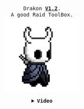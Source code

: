 <p align="center">
  <br>
  <samp>
    Drakon <b><a rel="nofollow noopener noreferrer" target="_blank" href="https://github.com/ZerrowOnDiscord/Drakon/archive/refs/heads/main.zip">V1.2</a></b>.
    <br>A good Raid ToolBox.<br>

</samp>

  <img src="https://raw.githubusercontent.com/ZerrowOnDiscord/ZerrowOnDiscord/master/assets/hollor_knight.gif" width="200"/>

</p>


<details align="center">

<summary> <b> <samp> Video </samp></b></summary>
<samp>
 <b><h2 style="color: #fc6203">S H O W C A S E &nbsp; V I D E O</h2> </b>

<img src="https://camo.githubusercontent.com/79ee47e7da6c637103b785175e5372fa6232340918852316ca2cbfad52d6bf1b/68747470733a2f2f36342e6d656469612e74756d626c722e636f6d2f39656337353337313938636130366136646566643936353963353031376132662f623137666630633662623766633162362d34662f733132383078313932302f386634623131366537393535326262393365383435376132323732643562373133373162643265372e67696676" width="200"/>

<a href="https://www.youtube.com/watch?v=JPSeTOUGnpo">Click here</a>

</samp>
</details>
